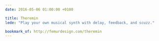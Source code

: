 ```yaml
---
date: 2016-05-06 01:00:00 +0100

title: Theremin
lede: "Play your own musical synth with delay, feedback, and scuzz."

bookmark_of: http://femurdesign.com/theremin
---
```

